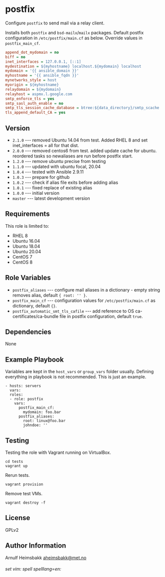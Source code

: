 postfix
=======

Configure `postfix` to send mail via a relay client.

Installs both `postfix` and `bsd-mailx`/`mailx` packages. Default postfix configuration in `/etc/postfix/main.cf` as below. Override values in `postfix_main_cf`.

```ini
append_dot_mydomain = no
biff = no
inet_interfaces = 127.0.0.1, [::1]
mydestination = ${myhostname} localhost.${mydomain} localhost
mydomain = '{{ ansible_domain }}'
myhostname = '{{ ansible_fqdn }}'
mynetworks_style = host
myorigin = ${myhostname}
relaydomain = ${mydomain}
relayhost = aspmx.l.google.com
smtp_enforce_tls = yes
smtp_sasl_auth_enable = no
smtp_tls_session_cache_database = btree:${data_directory}/smtp_scache
tls_append_default_CA = yes
```

Version
-------

* `2.1.0` --- removed Ubuntu 14.04 from test. Added RHEL 8 and set inet_interfaces = all for that dist.
* `2.0.0` --- removed centos6 from test. added update cache for ubuntu. reordered tasks so newaliases are run before postfix start.
* `1.2.0` --- remove ubuntu precise from testing
* `1.1.0` --- updated with ubuntu focal, 20.04
* `1.0.4` --- tested with Ansible 2.9.11
* `1.0.3` --- prepare for github
* `1.0.2` --- check if alias file exits before adding alias
* `1.0.1` --- fixed replace of existing alias
* `1.0.0` --- initial version
* `master` --- latest development version

Requirements
------------

This role is limited to:

* RHEL 8
* Ubuntu 16.04
* Ubuntu 18.04
* Ubuntu 20.04
* CentOS 7
* CentOS 8

Role Variables
--------------

* `postfix_aliases` --- configure mail aliases in a dictionary - empty string removes alias, default `{ root: '' }`.
* `postfix_main_cf` --- configuration values for `/etc/postfix/main.cf` as dictionary, default `{}`.
* `postfix_automatic_smt_tls_cafile` --- add reference to OS ca-certificates/ca-bundle file in postfix configuration, default `true`.

Dependencies
------------

None

Example Playbook
----------------

Variables are kept in the `host_vars` or `group_vars` folder usually. Defining everything in playbook is not recommended. This is just an example.

    - hosts: servers
      vars:
      roles:
      - role: postfix
        vars:
          postfix_main_cf:
            mydomain: foo.bar
          postfix_aliases:
            root: linux@foo.bar
            johndoe: ''

Testing
-------

Testing the role with Vagrant running on VirtualBox.

    cd tests
    vagrant up

Rerun tests.

    vagrant provision

Remove test VMs.

    vagrant destroy -f

License
-------

GPLv2

Author Information
------------------

Arnulf Heimsbakk <aheimsbakk@met.no>

###### set vim: spell spelllang=en:
